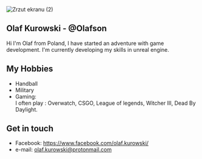 ![Zrzut ekranu (2)](https://user-images.githubusercontent.com/103067797/162509184-58755f07-7427-4258-999e-c29b3a431a0e.png)

## Olaf Kurowski - @Olafson
Hi I'm Olaf from Poland, I have started an adventure with game development. I'm currently developing my skills in unreal engine. 

## My Hobbies
- Handball
- Military
- Gaming:
<br>I often play : Overwatch, CSGO, League of legends, Witcher III, Dead By Daylight.



## Get in touch
- Facebook: https://www.facebook.com/olaf.kurowski/
- e-mail: olaf.kurowski@protonmail.com
